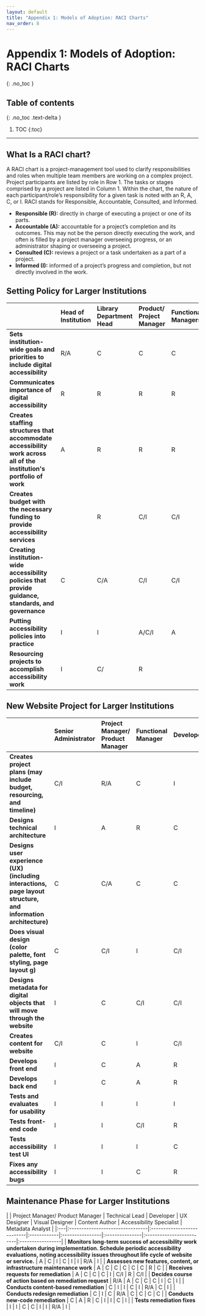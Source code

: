 ```yaml
---
layout: default
title: "Appendix 1: Models of Adoption: RACI Charts"
nav_order: 8
---
```


# Appendix 1: Models of Adoption: RACI Charts
{: .no_toc }

## Table of contents
{: .no_toc .text-delta }

1. TOC
{:toc}

---

## What Is a RACI chart?

A RACI chart is a project-management tool used to clarify responsibilities and roles when multiple team members are working on a complex project. Project participants are listed by role in Row 1. The tasks or stages comprised by a project are listed in Column 1. Within the chart, the nature of each participant/role’s responsibility for a given task is noted with  an R, A, C, or I. RACI stands for Responsible, Accountable, Consulted, and Informed. 

- **Responsible (R):** directly in charge of executing a project or one of its parts. 
- **Accountable (A):** accountable for a project’s completion and its outcomes. This may not be the person directly executing the work, and often is filled by a project manager overseeing progress, or an administrator shaping or overseeing a project. 
- **Consulted (C):** reviews a project or a task undertaken as a part of a project. 
- **Informed (I):** informed of a project’s progress and completion, but not directly involved in the work. 

## Setting Policy for Larger Institutions

|    | Head of Institution | Library Department Head | Product/ Project Manager | Functional Managers | Project Implementers | Accessibility Specialist |
|:---|:--------------------|:------------------------|:-------------------------|:--------------------|:---------------------|:-------------------------|
|**Sets institution-wide goals and priorities to include digital accessibility**| R/A | C | C | C | I | C |
|**Communicates importance of digital accessibility** | R | R | R | R | R | R |
|**Creates staffing structures that accommodate accessibility work across all of the institution's portfolio of work** |A |R |R |R |C/I |C/I|
|**Creates budget with the necessary funding to provide accessibility services** | |R |C/I |C/I |C/I |C/I|
|**Creating institution-wide accessibility policies that provide guidance, standards, and governance** |C |C/A |C/I |C/I |C/I| R/A|
|**Putting accessibility policies into practice** |I |I |A/C/I| A |R| R|
|**Resourcing projects to accomplish accessibility work** |I |C/ |R | |C/I |C/I|

## New Website Project for Larger Institutions

|    | Senior Administrator |Project Manager/ Product Manager| Functional Manager| Developer| UX Designer| Visual Designer| Content Author| Accessibility Specialist | Metadata Analyst|
|:---|:---------------------|:-------------------------------|:------------------|:---------|:-----------|:---------------|:--------------|:-------------------------|:----------------|
|**Creates project plans (may include budget, resourcing, and timeline)** | C/I | R/A | C | I | I | I | I | I | I|
|**Designs technical architecture**| I | A| R | C | C | I | I | C | I|
|**Designs user experience (UX) (including interactions, page layout structure, and information architecture)** | C | C/A | C | C | R/A | C | C/I | C | I|
|**Does visual design (color palette, font styling, page layout g)** | C | C/I | I | C/I | C | R/A | C/I | C | I|
|**Designs metadata for digital objects that will move through the website** | I | C | C/I | C/I | C | I | C | C | R/A|
|**Creates content for website** | C/I | C | I | C/I | C | C | R/A | C | C|
|**Develops front end** | I | C | A | R | C | C | C/I | C | I|
|**Develops back end** | I | C | A | R | C | I | I | C | C|
|**Tests and evaluates for usability** | I | I | I | I | R/A | I | I | C | I|
|**Tests front-end code** | I | I | C/I | R | C | I | I | R/A | I|
|**Tests accessibility test UI** | I | I | I | C | C | C | C | R/A | I|
|**Fixes any accessibility bugs** | I | I | C | R | C | I | I | A/C | I|

## Maintenance Phase for Larger Institutions

|   | Project Manager/ Product Manager | Technical Lead | Developer | UX Designer | Visual Designer | Content Author | Accessibility Specialist | Metadata Analyst |
|:---|:--------------------------------|:---------------------------|:------------|:----------------|:---------------|:-------------------------|:-----------------|
| **Monitors long-term success of accessibility work undertaken during implementation. Schedule periodic accessibility evaluations, noting accessibility issues throughout life cycle of website or service.** | A | C | I | C | I | I | R/A | I |
| **Assesses new features, content, or infrastructure maintenance work** | A | C | C | C | C  | C  | R | C |
| **Receives requests for remediation** | A | C | C | C | I | C/I | R | C/I |
| **Decides course of action based on remediation request** | R/A | A | C | C | C | I | C | I |
| **Conducts content-based remediation** | C | I | I | C | I | R/A | C | I |
| **Conducts redesign remediation** | C | I | C | R/A | C | C | C | C |
| **Conducts new-code remediation** | C | A | R | C | I | I | C | I |
| **Tests remediation fixes** | I | I | C | C | I | I | R/A | I |
